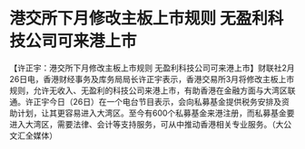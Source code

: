 # 港交所下月修改主板上市规则 无盈利科技公司可来港上市

【许正宇：港交所下月修改主板上市规则
无盈利科技公司可来港上市】财联社2月26日电，香港财经事务及库务局局长许正宇表示，香港交易所3月将修改主板上市规则，允许无收入、无盈利的科技公司来港上市，有助香港在金融方面与大湾区联通。许正宇今日（26日）在一个电台节目表示，会向私募基金提供税务安排及资助计划，让其更容易进入大湾区。至今有600个私募基金来港注册，而私募基金要进入大湾区，需要法律、会计等支持服务，可从中推动香港相关专业服务。（大公文汇全媒体）

